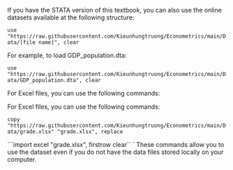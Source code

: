 If you have the STATA version of this textbook, you can also use the online datasets available at the following structure:

```use "https://raw.githubusercontent.com/Kieunhungtruong/Econometrics/main/Data/[file name]", clear```

For example, to load GDP_population.dta:

```use "https://raw.githubusercontent.com/Kieunhungtruong/Econometrics/main/Data/GDP_population.dta", clear```

For Excel files, you can use the following commands:

For Excel files, you can use the following commands:

```copy "https://raw.githubusercontent.com/Kieunhungtruong/Econometrics/main/Data/grade.xlsx" "grade.xlsx", replace```

```import excel "grade.xlsx", firstrow clear``
`
These commands allow you to use the dataset even if you do not have the data files stored locally on your computer.
